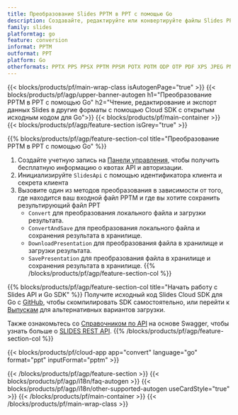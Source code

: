```yaml
---
title: Преобразование Slides PPTM в PPT с помощью Go
description: Создавайте, редактируйте или конвертируйте файлы Slides PPTM в PPT с помощью REST API и Go SDK с открытым исходным кодом
family: slides
platformtag: go
feature: conversion
informat: PPTM
outformat: PPT
platform: Go
otherformats: PPTX PPS PPSX PPTM PPSM POTX POTM ODP OTP PDF XPS JPEG PNG BMP TIFF SVG HTML SWF HTML5 GIF XAML MD MPEG4
---
```


{{< blocks/products/pf/main-wrap-class isAutogenPage="true" >}}
{{< blocks/products/pf/agp/upper-banner-autogen h1="Преобразование PPTM в PPT с помощью Go" h2="Чтение, редактирование и экспорт данных Slides в другие форматы с помощью Cloud SDK с открытым исходным кодом для Go">}}
{{< blocks/products/pf/main-container >}}
{{< blocks/products/pf/agp/feature-section isGrey="true" >}}

{{% blocks/products/pf/agp/feature-section-col title="Преобразование PPTM в PPT с помощью Go" %}}
1. Создайте учетную запись на <a href="https://dashboard.aspose.cloud/">Панели управления</a>, чтобы получить бесплатную информацию о квотах API и авторизации.
1. Инициализируйте ```SlidesApi``` с помощью идентификатора клиента и секрета клиента
1. Вызовите один из методов преобразования в зависимости от того, где находится ваш входной файл PPTM и где вы хотите сохранить результирующий файл PPT
    - ```Convert``` для преобразования локального файла и загрузки результата.
    - ```ConvertAndSave``` для преобразования локального файла и сохранения результата в хранилище.
    - ```DownloadPresentation``` для преобразования файла в хранилище и загрузки результата.
    - ```SavePresentation``` для преобразования файла в хранилище и сохранения результата в хранилище.
{{% /blocks/products/pf/agp/feature-section-col %}}

{{% blocks/products/pf/agp/feature-section-col title="Начать работу с Slides API и Go SDK" %}}
Получите исходный код Slides Cloud SDK для Go с [GitHub](https://github.com/aspose-slides-cloud/aspose-slides-cloud-go), чтобы скомпилировать SDK самостоятельно, или перейти к [Выпускам](https://releases.aspose.cloud/) для альтернативных вариантов загрузки.

Также ознакомьтесь со [Справочником по API](https://apireference.aspose.cloud/slides/) на основе Swagger, чтобы узнать больше о [SLIDES REST API](https://products.aspose.cloud/slides/curl/).
{{% /blocks/products/pf/agp/feature-section-col %}}

{{< blocks/products/pf/cloud-app app="convert" language="go" format="ppt" inputFormat="pptm" >}}

{{< /blocks/products/pf/agp/feature-section >}}
{{< blocks/products/pf/agp/i18n/faq-autogen >}}
{{< blocks/products/pf/agp/i18n/other-supported-autogen useCardStyle="true" >}}
{{< /blocks/products/pf/main-container >}}
{{< /blocks/products/pf/main-wrap-class >}}